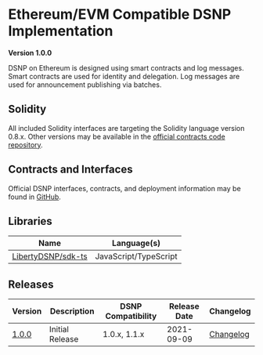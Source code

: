 # Ethereum/EVM Compatible DSNP Implementation
__Version 1.0.0__

DSNP on Ethereum is designed using smart contracts and log messages.
Smart contracts are used for identity and delegation.
Log messages are used for announcement publishing via batches.

## Solidity

All included Solidity interfaces are targeting the Solidity language version 0.8.x.
Other versions may be available in the [official contracts code repository](https://github.com/LibertyDSNP/contracts).

## Contracts and Interfaces

Official DSNP interfaces, contracts, and deployment information may be found in [GitHub](https://github.com/LibertyDSNP/contracts).

## Libraries

| Name | Language(s) |
| --- | --- |
| [LibertyDSNP/sdk-ts](https://github.com/LibertyDSNP/sdk-ts) | JavaScript/TypeScript |

## Releases

| Version | Description | DSNP Compatibility | Release Date | Changelog |
| --- | --- | --- | --- | --- |
| [1.0.0](https://github.com/LibertyDSNP/spec/tree/EVM-v1.0.0) | Initial Release | 1.0.x, 1.1.x | 2021-09-09 | [Changelog](https://github.com/LibertyDSNP/spec/releases/tag/EVM-v1.0.0) |
